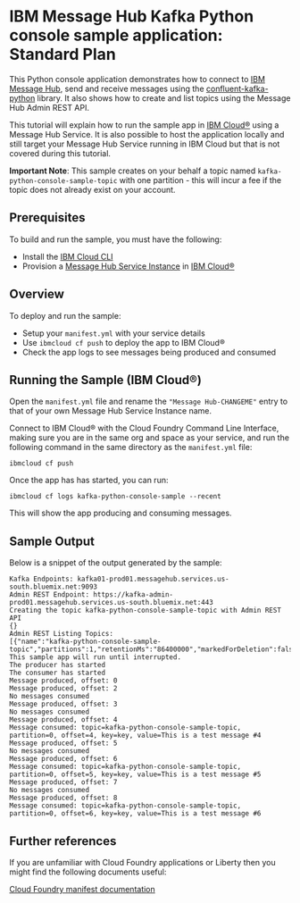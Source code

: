 # IBM Message Hub Kafka Python console sample application: Standard Plan
This Python console application demonstrates how to connect to [IBM Message Hub](https://console.ng.bluemix.net/docs/services/MessageHub/index.html), send and receive messages using the [confluent-kafka-python](https://github.com/confluentinc/confluent-kafka-python) library. It also shows how to create and list topics using the Message Hub Admin REST API.

This tutorial will explain how to run the sample app in [IBM Cloud®](https://console.ng.bluemix.net/) using a Message Hub Service. It is also possible to host the application locally and still target your Message Hub Service running in IBM Cloud but that is not covered during this tutorial.

__Important Note__: This sample creates on your behalf a topic named `kafka-python-console-sample-topic` with one partition - this will incur a fee if the topic does not already exist on your account.

## Prerequisites
To build and run the sample, you must have the following:
* Install the [IBM Cloud CLI](https://console.bluemix.net/docs/cli/reference/bluemix_cli/download_cli.html)
* Provision a [Message Hub Service Instance](https://console.ng.bluemix.net/catalog/services/message-hub/) in [IBM Cloud®](https://console.ng.bluemix.net/)

## Overview
To deploy and run the sample:
* Setup your `manifest.yml` with your service details
* Use `ibmcloud cf push` to deploy the app to IBM Cloud®
* Check the app logs to see messages being produced and consumed

## Running the Sample (IBM Cloud®)
Open the `manifest.yml` file and rename the `"Message Hub-CHANGEME"` entry to that of your own Message Hub Service Instance name.

Connect to IBM Cloud® with the Cloud Foundry Command Line Interface, making sure you are in the same org and space as your service, and run the following command in the same directory as the `manifest.yml` file:
```shell
ibmcloud cf push
```

Once the app has has started, you can run: 
```
ibmcloud cf logs kafka-python-console-sample --recent
``` 

This will show the app producing and consuming messages.

## Sample Output
Below is a snippet of the output generated by the sample:

```
Kafka Endpoints: kafka01-prod01.messagehub.services.us-south.bluemix.net:9093
Admin REST Endpoint: https://kafka-admin-prod01.messagehub.services.us-south.bluemix.net:443
Creating the topic kafka-python-console-sample-topic with Admin REST API
{}
Admin REST Listing Topics:
[{"name":"kafka-python-console-sample-topic","partitions":1,"retentionMs":"86400000","markedForDeletion":false}]
This sample app will run until interrupted.
The producer has started
The consumer has started
Message produced, offset: 0
Message produced, offset: 2
No messages consumed
Message produced, offset: 3
No messages consumed
Message produced, offset: 4
Message consumed: topic=kafka-python-console-sample-topic, partition=0, offset=4, key=key, value=This is a test message #4
Message produced, offset: 5
No messages consumed
Message produced, offset: 6
Message consumed: topic=kafka-python-console-sample-topic, partition=0, offset=5, key=key, value=This is a test message #5
Message produced, offset: 7
No messages consumed
Message produced, offset: 8
Message consumed: topic=kafka-python-console-sample-topic, partition=0, offset=6, key=key, value=This is a test message #6
```

## Further references

If you are unfamiliar with Cloud Foundry applications or Liberty then you might find the following documents useful:

[Cloud Foundry manifest documentation](http://docs.cloudfoundry.org/devguide/deploy-apps/manifest.html)